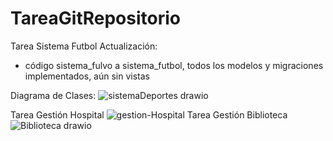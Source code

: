 # TareaGitRepositorio
Tarea Sistema Futbol 
Actualización:
- código sistema_fulvo a sistema_futbol, todos los modelos y migraciones implementados, aún sin vistas


Diagrama de Clases:
![sistemaDeportes drawio](https://github.com/user-attachments/assets/3f333e49-7611-47e5-9cf7-9bc519dd005f)

Tarea Gestión Hospital
![gestion-Hospital](https://github.com/PacchaDavid/TareaGitRepositorio/assets/166522789/af79aedd-4711-4868-a254-92de4c880a43)
Tarea Gestión Biblioteca
![Biblioteca drawio](https://github.com/PacchaDavid/TareaGitRepositorio/assets/166522789/3adbb59d-dfed-46da-b889-b5638c22cf1d)
